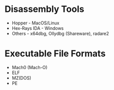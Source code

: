 # Disassembly Tools
- Hopper - MacOS/Linux
- Hex-Rays IDA - Windows
- Others - x64dbg, Ollydbg (Shareware), radare2

# Executable File Formats
- Mach0 (Mach-O)
- ELF
- MZ(DOS)
- PE